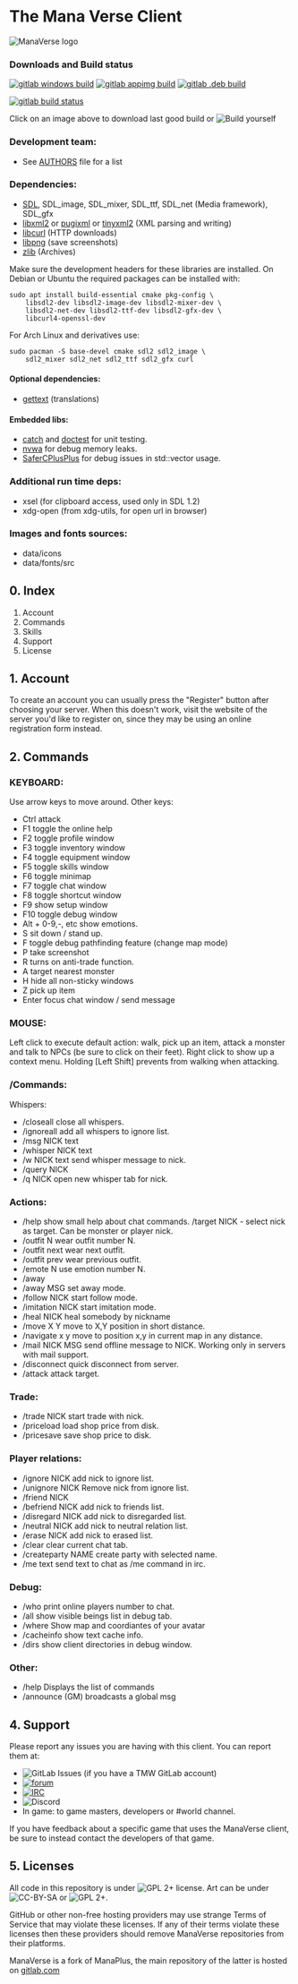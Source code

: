 # The Mana Verse Client

![ManaVerse logo](data/icons/manaverse.png)

### Downloads and Build status
<!-- can't link to job pages directly (https://gitlab.com/gitlab-org/gitlab/-/issues/19845#note_435733246)
     but the browse link has a job page reference and a download button. -->
  <!-- direct link: */-/jobs/artifacts/master/download?job=mxe_gcc5 -->
  [![gitlab windows build](https://git.themanaworld.org/mana/docker-windows-builder/badges/master/pipeline.svg?key_text=Windows+Build&key_width=100px)](https://git.themanaworld.org/mana/docker-windows-builder/-/jobs/artifacts/master/browse?job=mxe_gcc5)
  [![gitlab appimg build](https://git.themanaworld.org/mana/appimg-builder/badges/master/pipeline.svg?key_text=AppImg+Build&key_width=100px)](https://git.themanaworld.org/mana/appimg-builder/-/jobs/artifacts/master/browse?job=x86_64-AppImage)
  [![gitlab .deb build](https://git.themanaworld.org/mana/appimg-builder/badges/master/pipeline.svg?key_text=.deb+Build&key_width=100px)](https://git.themanaworld.org/mana/appimg-builder/-/jobs/artifacts/master/browse?job=deb_pkg)

  [![gitlab build status](https://git.themanaworld.org/mana/verse/badges/master/pipeline.svg?key_text=CI%20on%20master&key_width=100px)](https://git.themanaworld.org/mana/verse/-/pipelines)
<!--
Cicle CI: [![CircleCI](https://circleci.com/gh/ManaPlus/ManaPlus/tree/master.svg?style=svg)](https://circleci.com/gh/ManaPlus/ManaPlus/tree/master)

Semaphore CI: [![Build Status](https://semaphoreci.com/api/v1/4144/manaplus/branches/master/badge.svg)](https://semaphoreci.com/4144/manaplus)

Travis CI: [![travis build status](https://travis-ci.org/ManaPlus/ManaPlus.svg?branch=master)](https://travis-ci.org/ManaPlus/ManaPlus/builds/)

Azure CI: [![Build Status macosx](https://dev.azure.com/manaplus/ManaPlus/_apis/build/status/ManaPlus%20macosx)](https://dev.azure.com/manaplus/ManaPlus/_build/latest?definitionId=2)
          [![Build Status windows](https://dev.azure.com/manaplus/ManaPlus/_apis/build/status/ManaPlus%20main)](https://dev.azure.com/manaplus/ManaPlus/_build/latest?definitionId=1)
-->

  Click on an image above to download last good build or ![Build yourself](INSTALL)

<!-- no pipelines rn :(

 - Coverage: ![coverage report](https://git.themanaworld.org/mana/verse/badges/master/coverage.svg)

 - Doxygen: ![doxygen](https://img.shields.io/badge/Docs-Doxygen-blue.svg)

 - Coverity: ![coverity](https://scan.coverity.com/projects/318/badge.svg)
-->

### Development team:
 - See [AUTHORS](AUTHORS) file for a list

### Dependencies:

 - [SDL](http://libsdl.org/), SDL_image, SDL_mixer, SDL_ttf, SDL_net (Media framework), SDL_gfx
 - [libxml2](http://xmlsoft.org/) or [pugixml](http://pugixml.org/) or [tinyxml2](http://www.grinninglizard.com/tinyxml2/) (XML parsing and writing)
 - [libcurl](http://curl.haxx.se/) (HTTP downloads)
 - [libpng](http://www.libpng.org/) (save screenshots)
 - [zlib](http://zlib.net/) (Archives)

Make sure the development headers for these libraries are installed. On
Debian or Ubuntu the required packages can be installed with:

    sudo apt install build-essential cmake pkg-config \
        libsdl2-dev libsdl2-image-dev libsdl2-mixer-dev \
        libsdl2-net-dev libsdl2-ttf-dev libsdl2-gfx-dev \
        libcurl4-openssl-dev

For Arch Linux and derivatives use:

    sudo pacman -S base-devel cmake sdl2 sdl2_image \
        sdl2_mixer sdl2_net sdl2_ttf sdl2_gfx curl

#### Optional dependencies:

 - [gettext](https://www.gnu.org/software/gettext/) (translations)

#### Embedded libs:

  - [catch](https://github.com/philsquared/Catch) and [doctest](https://github.com/onqtam/doctest) for unit testing.
  - [nvwa](https://github.com/adah1972/nvwa) for debug memory leaks.
  - [SaferCPlusPlus](https://github.com/duneroadrunner/SaferCPlusPlus) for debug issues in std::vector usage.

### Additional run time deps:
 - xsel (for clipboard access, used only in SDL 1.2)
 - xdg-open (from xdg-utils, for open url in browser)

### Images and fonts sources:
 - data/icons
 - data/fonts/src


## 0. Index

1. Account
2. Commands
3. Skills
4. Support
5. License

## 1. Account

To create an account you can usually press the "Register" button after
choosing your server. When this doesn't work, visit the website of the server
you'd like to register on, since they may be using an online registration
form instead.

## 2. Commands

### KEYBOARD:

Use arrow keys to move around. Other keys:

- Ctrl               attack
- F1                 toggle the online help
- F2                 toggle profile window
- F3                 toggle inventory window
- F4                 toggle equipment window
- F5                 toggle skills window
- F6                 toggle minimap
- F7                 toggle chat window
- F8                 toggle shortcut window
- F9                 show setup window
- F10                toggle debug window
- Alt + 0-9,-, etc   show emotions.
- S                  sit down / stand up.
- F                  toggle debug pathfinding feature (change map mode)
- P                  take screenshot
- R                  turns on anti-trade function.
- A                  target nearest monster
- H                  hide all non-sticky windows
- Z                  pick up item
- Enter              focus chat window / send message

### MOUSE:

Left click to execute default action: walk, pick up an item, attack a monster
and talk to NPCs (be sure to click on their feet). Right click to show up a
context menu. Holding [Left Shift] prevents from walking when attacking.

### /Commands:

Whispers:
- /closeall          close all whispers.
- /ignoreall         add all whispers to ignore list.
- /msg NICK text
- /whisper NICK text
- /w NICK text       send whisper message to nick.
- /query NICK
- /q NICK            open new whisper tab for nick.

### Actions:
- /help              show small help about chat commands. /target NICK - select nick as target. Can be monster or player nick.
- /outfit N          wear outfit number N.
- /outfit next       wear next outfit.
- /outfit prev       wear previous outfit.
- /emote N           use emotion number N.
- /away
- /away MSG          set away mode.
- /follow NICK       start follow mode.
- /imitation NICK    start imitation mode.
- /heal NICK         heal somebody by nickname
- /move X Y          move to X,Y position in short distance.
- /navigate x y      move to position x,y in current map in any distance.
- /mail NICK MSG     send offline message to NICK. Working only in servers with mail support.
- /disconnect        quick disconnect from server.
- /attack            attack target.

### Trade:
- /trade NICK        start trade with nick.
- /priceload         load shop price from disk.
- /pricesave         save shop price to disk.

### Player relations:
- /ignore NICK       add nick to ignore list.
- /unignore NICK     Remove nick from ignore list.
- /friend NICK
- /befriend NICK     add nick to friends list.
- /disregard NICK    add nick to disregarded list.
- /neutral NICK      add nick to neutral relation list.
- /erase NICK        add nick to erased list.
- /clear             clear current chat tab.
- /createparty NAME  create party with selected name.
- /me text           send text to chat as /me command in irc.

### Debug:
- /who               print online players number to chat.
- /all               show visible beings list in debug tab.
- /where             Show map and coordiantes of your avatar
- /cacheinfo         show text cache info.
- /dirs              show client directories in debug window.

### Other:
- /help              Displays the list of commands
- /announce          (GM) broadcasts a global msg

## 4. Support

Please report any issues you are having with this client.
You can report them at:

<!-- Can't easily get a badge for *open* issues from GitLab itself: https://stackoverflow.com/questions/48829255/gitlab-count-total-number-of-issues -->
- ![GitLab Issues](https://img.shields.io/gitlab/issues/open/mana%2Fplus?gitlab_url=https%3A%2F%2Fgit.themanaworld.org) (if you have a TMW GitLab account)
- [![forum](https://img.shields.io/badge/forum-forums.themanaworld.org-yellow.svg)](https://forums.themanaworld.org/viewforum.php?f=56)
- [![IRC](https://img.shields.io/badge/IRC-Libera%2Fthemanaworld--irc-yellow)](https://web.libera.chat/?channels=themanaworld-irc)
- ![Discord](https://shields.io/discord/775612630836445206.svg?label=Discord)
- In game: to game masters, developers or #world channel.

If you have feedback about a specific game that uses the ManaVerse client, be sure
to instead contact the developers of that game.

## 5. Licenses

All code in this repository is under ![GPL 2+](https://img.shields.io/badge/license-GPL2+-blue.svg) license. Art can be under ![CC-BY-SA](https://img.shields.io/badge/license-CC_BY_SA-blue.svg) or ![GPL 2+](https://img.shields.io/badge/license-GPL2+-blue.svg).

GitHub or other non-free hosting providers may use strange Terms of Service that may violate these licenses.
If any of their terms violate these licenses then these providers should remove ManaVerse repositories from their platforms.

ManaVerse is a fork of ManaPlus, the main repository of the latter is hosted on [gitlab.com](https://gitlab.com/manaplus/manaplus/)
